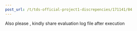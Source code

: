 ```yaml
---
post_url: /t/tds-official-project1-discrepencies/171141/84
---
```

Also please , kindly share evaluation log file after execution
